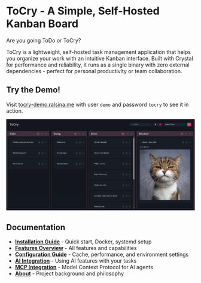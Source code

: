# ToCry - A Simple, Self-Hosted Kanban Board

Are you going ToDo or ToCry?

ToCry is a lightweight, self-hosted task management application that helps you organize your work with an intuitive Kanban interface. Built with Crystal for performance and reliability, it runs as a single binary with zero external dependencies - perfect for personal productivity or team collaboration.

## Try the Demo!

Visit [tocry-demo.ralsina.me](https://tocry-demo.ralsina.me) with user `demo` and password `tocry` to see it in action.

![ToCry Screenshot](screenshot.png)

## Documentation

- **[Installation Guide](installation.md)** - Quick start, Docker, systemd setup
- **[Features Overview](features.md)** - All features and capabilities
- **[Configuration Guide](configuration.md)** - Cache, performance, and environment settings
- **[AI Integration](ai-editing.md)** - Using AI features with your tasks
- **[MCP Integration](mcp.md)** - Model Context Protocol for AI agents
- **[About](about.md)** - Project background and philosophy
